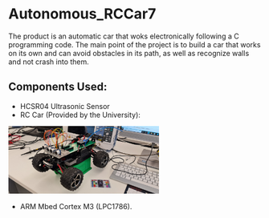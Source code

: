 # Autonomous_RCCar7

The product is an automatic car that woks electronically following a C programming code. The main point of the project is to build a car that works on its own and can avoid obstacles in its path, as well as recognize walls and not crash into them.

## Components Used:
- HCSR04 Ultrasonic Sensor
- RC Car (Provided by the University):
<img src="2_Sensors.jpg" width="300">

- ARM Mbed Cortex M3 (LPC1786).
